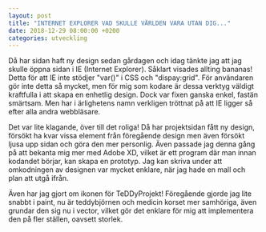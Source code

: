 ```yaml
---
layout: post
title: "INTERNET EXPLORER VAD SKULLE VÄRLDEN VARA UTAN DIG..."
date: 2018-12-29 08:00:00 +0200
categories: utveckling
---
```

Då har sidan haft ny design sedan gårdagen och idag tänkte jag att jag skulle öppna sidan i IE (Internet Explorer). Såklart visades allting bananas! Detta för att IE inte stödjer "var()" i CSS och "dispay:grid". För användaren gör inte detta så mycket, men för mig som kodare är dessa verktyg väldigt kraftfulla i att skapa en enhetlig design. Dock var fixen ganska enkel, fastän smärtsam. Men har i ärlighetens namn verkligen tröttnat på att IE ligger så efter alla andra webbläsare.

Det var lite klagande, över till det roliga! Då har projektsidan fått ny design, försökt ha kvar vissa element från föregående design men även försökt ljusa upp sidan och göra den mer personlig. Även passade jag denna gång på att bekanta mig mer med Adobe XD, vilket är ett program där man innan kodandet börjar, kan skapa en prototyp. Jag kan skriva under att omkodningen av designen var mycket enklare, när jag hade en mall och plan att utgå ifrån.

Även har jag gjort om ikonen för TeDDyProjekt! Föregående gjorde jag lite snabbt i paint, nu är teddybjörnen och medicin korset mer samhöriga, även grundar den sig nu i vector, vilket gör det enklare för mig att implementera den på fler ställen, oavsett storlek.